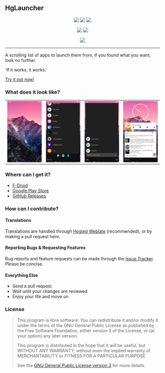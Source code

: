 ## HgLauncher

<p align="center">
    <a href="https://travis-ci.org/F4uzan/HgLauncher.svg?branch=master" alt="TravisCI">
        <img src="https://travis-ci.org/F4uzan/HgLauncher.svg?branch=master" /></a>
    <a href="https://app.codacy.com/app/F4uzan/HgLauncher?utm_source=github.com&utm_medium=referral&utm_content=F4uzan/HgLauncher&utm_campaign=Badge_Grade_Dashboard" alt="Codacy">
        <img src="https://api.codacy.com/project/badge/Grade/7b102385347b4be5b180ce56391d1bd1" /></a>
     <a href="https://hosted.weblate.org/engage/hglauncher/?utm_source=widget" alt="Weblate">
        <img src="https://hosted.weblate.org/widgets/hglauncher/-/svg-badge.svg" /></a>
 </p>
<p align="center">
    <a href="https://github.com/F4uzan/HgLauncher/releases" alt="GitHub Releases">
        <img src="https://img.shields.io/github/release/F4uzan/HgLauncher.svg?logo=github" /></a>
    <a href="https://f-droid.org/app/mono.hg" alt="F-Droid Releases">
        <img src="https://img.shields.io/f-droid/v/mono.hg.svg" /></a>
</p>
<p align="center">
    <a href="https://discord.gg/AD94mvts8w" alt="F-Droid Releases">
        <img src="https://img.shields.io/discord/775600810481418240.svg?label=&logo=discord&logoColor=ffffff&color=7389D8&labelColor=6A7EC2" /></a>
</p>
 
---

A scrolling list of apps to launch them from, if you found what you want, look no further.

'If it works, it works.'

[Try it out now!](https://github.com/F4uzan/HgLauncher/blob/master/README.md#where-can-i-get-it)

### What does it look like?

| | | | |
|:-------------------------:|:-------------------------:|:-------------------------:|:-------------------------:|
![Homescreen](https://github.com/F4uzan/HgLauncher/raw/master/fastlane/metadata/android/en-US/images/phoneScreenshots/1.jpeg "Homescreen") | ![App list](https://github.com/F4uzan/HgLauncher/raw/master/fastlane/metadata/android/en-US/images/phoneScreenshots/2.jpeg "List all your apps") | ![App search](https://github.com/F4uzan/HgLauncher/raw/master/fastlane/metadata/android/en-US/images/phoneScreenshots/3.jpeg "Search and find apps") | ![Widget-space](https://github.com/F4uzan/HgLauncher/raw/master/fastlane/metadata/android/en-US/images/phoneScreenshots/4.jpeg "View and add widgets")

### Where can I get it?

- [F-Droid](https://f-droid.org/app/mono.hg)
- [Google Play Store](https://play.google.com/store/apps/details?id=mono.hg)
- [GitHub Releases](https://github.com/F4uzan/HgLauncher/releases)

### How can I contribute?

#### Translations

Translations are handled through [Hosted Weblate](https://hosted.weblate.org/engage/hglauncher/) (recommended), or by making a pull request here.

#### Reporting Bugs & Requesting Features

Bug reports and feature requests can be made through the [Issue Tracker](https://github.com/F4uzan/HgLauncher/issues). Please be concise.

#### Everything Else

* Send a pull request
* Wait until your changes are reviewed
* Enjoy your life and move on

### License

> This program is libre software: You can redistribute it and/or modify it under the terms of the GNU General Public License as published by the Free Software Foundation, either version 3 of the License, or (at your option) any later version.
>
> This program is distributed in the hope that it will be useful, but WITHOUT ANY WARRANTY; without even the implied warranty of MERCHANTABILITY or FITNESS FOR A PARTICULAR PURPOSE.
> 
> See the [GNU General Public License version 3](https://www.gnu.org/licenses/gpl-3.0.html/) for more details.
